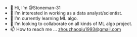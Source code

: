 - 👋 Hi, I’m @Stoneman-31
- 👀 I’m interested in working as a data analyst/scientist.
- 🌱 I’m currently learning ML algo.
- 💞️ I’m looking to collaborate on all kinds of ML algo project.
- 📫 How to reach me ... <zhouzhaoqiu1993@gmail.com>

<!---
Stoneman-31/Stoneman-31 is a ✨ special ✨ repository because its `README.md` (this file) appears on your GitHub profile.
You can click the Preview link to take a look at your changes.
--->
